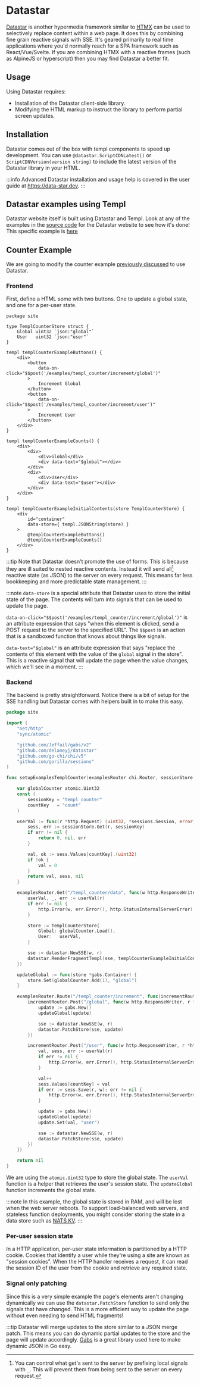 # Datastar

[Datastar](https://data-star.dev) is another hypermedia framework similar to [HTMX](htmx) can be used to selectively replace content within a web page. It does this by combining fine grain reactive signals with SSE. It's geared primarily to real time applications where you'd normally reach for a SPA framework such as React/Vue/Svelte. If you are combining HTMX with a reactive frames (such as AlpineJS or hyperscript) then you may find Datastar a better fit.

## Usage

Using Datastar requires:

- Installation of the Datastar client-side library.
- Modifying the HTML markup to instruct the library to perform partial screen updates.

## Installation

Datastar comes out of the box with templ components to speed up development. You can use `@datastar.ScriptCDNLatest()` or `ScriptCDNVersion(version string)` to include the latest version of the Datastar library in your HTML.

:::info
Advanced Datastar installation and usage help is covered in the user guide at https://data-star.dev.
:::

## Datastar examples using Templ

Datastar website itself is built using Datastar and Templ. Look at any of the examples in the [source code](https://github.com/delaneyj/datastar/tree/main/backends/go/site) for the Datastar website to see how it's done! This specific example is [here](http://data-star.dev/examples/templ_counter)

## Counter Example

We are going to modify the counter example [previously discussed](example-counter-application) to use Datastar.

### Frontend

First, define a HTML some with two buttons. One to update a global state, and one for a per-user state.

```templ title="components.templ"
package site

type TemplCounterStore struct {
	Global uint32 `json:"global"`
	User   uint32 `json:"user"`
}

templ templCounterExampleButtons() {
	<div>
		<button
			data-on-click="$$post('/examples/templ_counter/increment/global')"
		>
			Increment Global
		</button>
		<button
			data-on-click="$$post('/examples/templ_counter/increment/user')"
		>
			Increment User
		</button>
	</div>
}

templ templCounterExampleCounts() {
	<div>
		<div>
			<div>Global</div>
			<div data-text="$global"></div>
		</div>
		<div>
			<div>User</div>
			<div data-text="$user"></div>
		</div>
	</div>
}

templ templCounterExampleInitialContents(store TemplCounterStore) {
	<div
		id="container"
		data-store={ templ.JSONString(store) }
	>
		@templCounterExampleButtons()
		@templCounterExampleCounts()
	</div>
}

```

:::tip
Note that Datastar doesn't promote the use of forms. This is because they are ill suited to nested reactive contents. Instead it will send all[^1] reactive state (as JSON) to the server on every request. This means far less bookkeeping and more predictable state management.
:::

:::note
`data-store` is a special attribute that Datastar uses to store the initial state of the page. The contents will turn into signals that can be used to update the page.

`data-on-click="$$post('/examples/templ_counter/increment/global')"` is an attribute expression that says "when this element is clicked, send a POST request to the server to the specified URL". The `$$post` is an action that is a sandboxed function that knows about things like signals.

`data-text="$global"` is an attribute expression that says "replace the contents of this element with the value of the `global` signal in the store". This is a reactive signal that will update the page when the value changes, which we'll see in a moment.
:::

### Backend

The backend is pretty straightforward. Notice there is a bit of setup for the SSE handling but Datastar comes with helpers built in to make this easy.

```go title="examples_templ_counter.go"
package site

import (
	"net/http"
	"sync/atomic"

	"github.com/Jeffail/gabs/v2"
	"github.com/delaneyj/datastar"
	"github.com/go-chi/chi/v5"
	"github.com/gorilla/sessions"
)

func setupExamplesTemplCounter(examplesRouter chi.Router, sessionStore sessions.Store) error {

	var globalCounter atomic.Uint32
	const (
		sessionKey = "templ_counter"
		countKey   = "count"
	)

	userVal := func(r *http.Request) (uint32, *sessions.Session, error) {
		sess, err := sessionStore.Get(r, sessionKey)
		if err != nil {
			return 0, nil, err
		}

		val, ok := sess.Values[countKey].(uint32)
		if !ok {
			val = 0
		}
		return val, sess, nil
	}

	examplesRouter.Get("/templ_counter/data", func(w http.ResponseWriter, r *http.Request) {
		userVal, _, err := userVal(r)
		if err != nil {
			http.Error(w, err.Error(), http.StatusInternalServerError)
		}

		store := TemplCounterStore{
			Global: globalCounter.Load(),
			User:   userVal,
		}

		sse := datastar.NewSSE(w, r)
		datastar.RenderFragmentTempl(sse, templCounterExampleInitialContents(store))
	})

	updateGlobal := func(store *gabs.Container) {
		store.Set(globalCounter.Add(1), "global")
	}

	examplesRouter.Route("/templ_counter/increment", func(incrementRouter chi.Router) {
		incrementRouter.Post("/global", func(w http.ResponseWriter, r *http.Request) {
			update := gabs.New()
			updateGlobal(update)

			sse := datastar.NewSSE(w, r)
			datastar.PatchStore(sse, update)
		})

		incrementRouter.Post("/user", func(w http.ResponseWriter, r *http.Request) {
			val, sess, err := userVal(r)
			if err != nil {
				http.Error(w, err.Error(), http.StatusInternalServerError)
			}

			val++
			sess.Values[countKey] = val
			if err := sess.Save(r, w); err != nil {
				http.Error(w, err.Error(), http.StatusInternalServerError)
			}

			update := gabs.New()
			updateGlobal(update)
			update.Set(val, "user")

			sse := datastar.NewSSE(w, r)
			datastar.PatchStore(sse, update)
		})
	})

	return nil
}
```

We are using the `atomic.Uint32` type to store the global state. The `userVal` function is a helper that retrieves the user's session state. The `updateGlobal` function increments the global state.

:::note
In this example, the global state is stored in RAM, and will be lost when the web server reboots. To support load-balanced web servers, and stateless function deployments, you might consider storing the state in a data store such as [NATS KV](https://docs.nats.io/using-nats/developer/develop_jetstream/kv).
:::

### Per-user session state

In a HTTP application, per-user state information is partitioned by a HTTP cookie. Cookies that identify a user while they're using a site are known as "session cookies". When the HTTP handler receives a request, it can read the session ID of the user from the cookie and retrieve any required state.

### Signal only patching

Since this is a very simple example the page's elements aren't changing dynamically we can use the `datastar.PatchStore` function to send only the signals that have changed. This is a more efficient way to update the page without even needing to send HTML fragments!

:::tip
Datastar will merge updates to the store similar to a JSON merge patch. This means you can do dynamic partial updates to the store and the page will update accordingly. [Gabs](https://pkg.go.dev/github.com/Jeffail/gabs/v2#section-readme) is a great library used here to make dynamic JSON in Go easy.

[^1]: You can control what get's sent to the server by prefixing local signals with `_`. This will prevent them from being sent to the server on every request.
